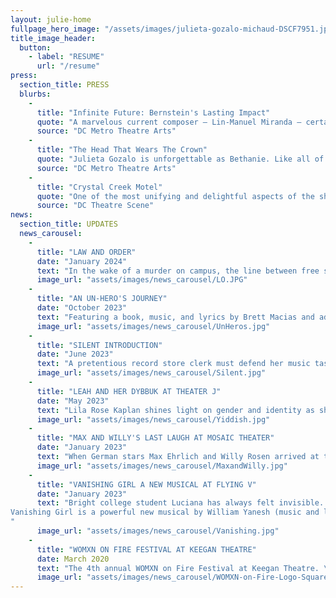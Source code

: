 ```yaml
---
layout: julie-home
fullpage_hero_image: "/assets/images/julieta-gozalo-michaud-DSCF7951.jpg"
title_image_header:
  button:
    - label: "RESUME"
      url: "/resume"
press:
  section_title: PRESS
  blurbs:
    - 
      title: "Infinite Future: Bernstein's Lasting Impact"
      quote: "A marvelous current composer – Lin-Manuel Miranda – certainly seems to be influenced by Bernstein, and his pulsating song “Carnival De Barrio” from In the Heights was delivered with a lusty and earthy interpretation by Julieta Gozalo that was absolutely thrilling to listen to."
      source: "DC Metro Theatre Arts"
    - 
      title: "The Head That Wears The Crown"
      quote: "Julieta Gozalo is unforgettable as Bethanie. Like all of Villanueva’s characters, Bethanie’s perfect life is only skin-deep, and Gozalo provides a very genuine feeling to a girl who uses high school politics as a coping mechanism for troubling home issues. Gozalo navigates the character’s age change from the first half to the second half incredibly well, growing from submissive to her friends, to ambivalent without any feeling of emotional whiplash."
      source: "DC Metro Theatre Arts"
    - 
      title: "Crystal Creek Motel"
      quote: "One of the most unifying and delightful aspects of the show is the cleaning staff, played by Gozalo and Denman, who not only reset the stage between each scene, but also get their own, nearly wordless yet entirely satisfying, story arc."
      source: "DC Theatre Scene"
news:
  section_title: UPDATES
  news_carousel:
    - 
      title: "LAW AND ORDER"
      date: "January 2024"
      text: "In the wake of a murder on campus, the line between free speech and hate speech at a university is examined."
      image_url: "assets/images/news_carousel/LO.JPG"
    -
      title: "AN UN-HERO'S JOURNEY"
      date: "October 2023"
      text: "Featuring a book, music, and lyrics by Brett Macias and additional book and lyrics by Jessica Carmona, the new musical is based on events from Macias’ life. The story follows Hector Gonzalez and his half-sister, Jasmine, as they travel to Costa Rica in search of their father, who went missing under mysterious circumstances six years earlier."
      image_url: "assets/images/news_carousel/UnHeros.jpg"
    - 
      title: "SILENT INTRODUCTION"
      date: "June 2023"
      text: "A pretentious record store clerk must defend her music taste after a finance bro tries to purchase a rare used record."
      image_url: "assets/images/news_carousel/Silent.jpg"
    - 
      title: "LEAH AND HER DYBBUK AT THEATER J"
      date: "May 2023"
      text: "Lila Rose Kaplan shines light on gender and identity as she reimagines Ansky’s classic Yiddish play, The Dybbuk. Her new play is a comic drama about a photographer and a Rabbi and their history with The Dybbuk. With a female ensemble, they revisit key moments from this classic story as they grapple with understanding a woman’s role in Jewish life and Jewish lore."
      image_url: "assets/images/news_carousel/Yiddish.jpg"
    - 
      title: "MAX AND WILLY'S LAST LAUGH AT MOSAIC THEATER"
      date: "January 2023"
      text: "When German stars Max Ehrlich and Willy Rosen arrived at the Westerbork Transit Camp, the commandant said, “A train leaves here for Auschwitz every Tuesday morning. If you do a cabaret performance on Monday nights, it will lift morale. If you’re funny, you won’t have to get on the train!” For 18 months, they performed the funniest cabaret in Europe. This true story comes to life in Max & Willy’s Last Laugh, a new musical play based upon the actual comedy sketches, songs, and jokes that have been forgotten for over 70 years—until now"
      image_url: "assets/images/news_carousel/MaxandWilly.jpg"
    - 
      title: "VANISHING GIRL A NEW MUSICAL AT FLYING V"
      date: "January 2023"
      text: "Bright college student Luciana has always felt invisible. She leans on her one best friend, crushes on the girl at the comic shop from afar, and toils at writing alone. Suddenly, Luciana acquires electricity-related superpowers and finds that, like a battery, she’s slowly fading out. Can she figure out how to be seen before it’s too late?
Vanishing Girl is a powerful new musical by William Yanesh (music and lyrics) and Hope Villanueva (book) and directed by Eric Jordan Young about feeling invisible and learning you’re not.
"
      image_url: "assets/images/news_carousel/Vanishing.jpg"
    - 
      title: "WOMXN ON FIRE FESTIVAL AT KEEGAN THEATRE"
      date: March 2020
      text: "The 4th annual WOMXN on Fire Festival at Keegan Theatre. \n Over the course of a week, audiences had the opportunity to interact with an exciting and eclectic group of new works, emerging playwrights, and directors and performers."
      image_url: "assets/images/news_carousel/WOMXN-on-Fire-Logo-Square_edited_edited.jpg"
---
```

